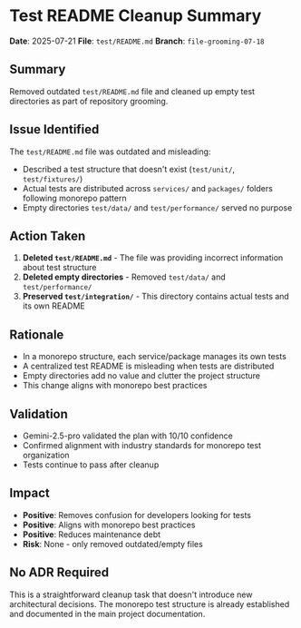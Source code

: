 # Test README Cleanup Summary

**Date**: 2025-07-21
**File**: `test/README.md`
**Branch**: `file-grooming-07-18`

## Summary

Removed outdated `test/README.md` file and cleaned up empty test directories as part of repository grooming.

## Issue Identified

The `test/README.md` file was outdated and misleading:

- Described a test structure that doesn't exist (`test/unit/`, `test/fixtures/`)
- Actual tests are distributed across `services/` and `packages/` folders following monorepo pattern
- Empty directories `test/data/` and `test/performance/` served no purpose

## Action Taken

1. **Deleted `test/README.md`** - The file was providing incorrect information about test structure
2. **Deleted empty directories** - Removed `test/data/` and `test/performance/`
3. **Preserved `test/integration/`** - This directory contains actual tests and its own README

## Rationale

- In a monorepo structure, each service/package manages its own tests
- A centralized test README is misleading when tests are distributed
- Empty directories add no value and clutter the project structure
- This change aligns with monorepo best practices

## Validation

- Gemini-2.5-pro validated the plan with 10/10 confidence
- Confirmed alignment with industry standards for monorepo test organization
- Tests continue to pass after cleanup

## Impact

- **Positive**: Removes confusion for developers looking for tests
- **Positive**: Aligns with monorepo best practices
- **Positive**: Reduces maintenance debt
- **Risk**: None - only removed outdated/empty files

## No ADR Required

This is a straightforward cleanup task that doesn't introduce new architectural decisions. The monorepo test structure is already established and documented in the main project documentation.
